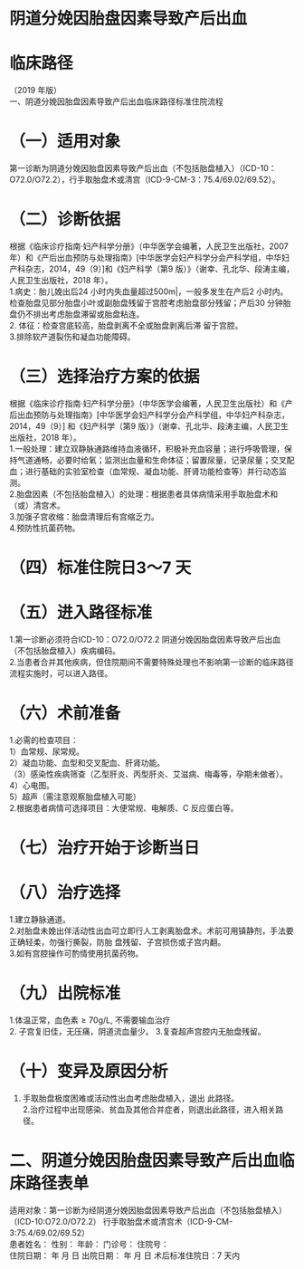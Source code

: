 # 阴道分娩因胎盘因素导致产后出血  
# 临床路径  
（2019 年版）  
一、阴道分娩因胎盘因素导致产后出血临床路径标准住院流程  
# （一）适用对象  
第一诊断为阴道分娩因胎盘因素导致产后出血（不包括胎盘植入）（ICD-10：O72.0/O72.2），行手取胎盘术或清宫（ICD-9-CM-3：75.4/69.02/69.52）。  
# （二）诊断依据  
根据《临床诊疗指南·妇产科学分册》（中华医学会编著，人民卫生出版社，2007 年）和《产后出血预防与处理指南》[中华医学会妇产科学分会产科学组，中华妇产科杂志，2014，49（9）]和《妇产科学（第9 版）》（谢幸、孔北华、段涛主编，人民卫生出版社，2018 年）。  
1.病史：胎儿娩出后24 小时内失血量超过$500{\mathrm{m}}|$，一般多发生在产后2 小时内。检查胎盘见部分胎盘小叶或副胎盘残留于宫腔考虑胎盘部分残留；产后30 分钟胎盘仍不排出考虑胎盘滞留或胎盘粘连。  
2. 体征：检查宫底较高，胎盘剥离不全或胎盘剥离后滞 留于宫腔。  
3.排除软产道裂伤和凝血功能障碍。  
# （三）选择治疗方案的依据  
根据《临床诊疗指南·妇产科学分册》（中华医学会编著，人民卫生出版社）和《产后出血预防与处理指南》[中华医学会妇产科学分会产科学组，中华妇产科杂志，2014，49（9）] 和《妇产科学（第9 版）》（谢幸、孔北华、段涛主编，人民卫生出版社，2018 年）。  
1.一般处理：建立双静脉通路维持血液循环，积极补充血容量；进行呼吸管理，保持气道通畅，必要时给氧；监测出血量和生命体征；留置尿量，记录尿量；交叉配血；进行基础的实验室检查（血常规、凝血功能、肝肾功能检查等）并行动态监测。  
2.胎盘因素（不包括胎盘植入）的处理：根据患者具体病情采用手取胎盘术和（或）清宫术。  
3.加强子宫收缩：胎盘清理后有宫缩乏力。  
4.预防性抗菌药物。  
# （四）标准住院日3～7 天  
# （五）进入路径标准  
1.第一诊断必须符合ICD-10：O72.0/O72.2 阴道分娩因胎盘因素导致产后出血（不包括胎盘植入）疾病编码。  
2.当患者合并其他疾病，但住院期间不需要特殊处理也不影响第一诊断的临床路径流程实施时，可以进入路径。  
# （六）术前准备  
1.必需的检查项目：  
1）血常规、尿常规。  
2）凝血功能、血型和交叉配血、肝肾功能。  
（3）感染性疾病筛查（乙型肝炎、丙型肝炎、艾滋病、梅毒等，孕期未做者）。  
4）心电图。  
5）超声（需注意观察胎盘植入可能）  
2.根据患者病情可选择项目：大便常规、电解质、C 反应蛋白等。  
# （七）治疗开始于诊断当日  
# （八）治疗选择  
1.建立静脉通道。  
2.对胎盘未娩出伴活动性出血可立即行人工剥离胎盘术。术前可用镇静剂，手法要正确轻柔，勿强行撕裂，防胎 盘残留、子宫损伤或子宫内翻。  
3.如有宫腔操作可酌情使用抗菌药物。  
# （九）出院标准  
1.体温正常，血色素$\geq70\mathsf{g}/\mathsf{L},$ 不需要输血治疗  
2. 子宫复旧佳，无压痛，阴道流血量少。 3.复查超声宫腔内无胎盘残留。  
# （十）变异及原因分析  
1. 手取胎盘极度困难或活动性出血考虑胎盘植入，退出 此路径。  
2.治疗过程中出现感染、贫血及其他合并症者，则退出此路径，进入相关路径。  
# 二、阴道分娩因胎盘因素导致产后出血临床路径表单  
适用对象：第一诊断为经阴道分娩因胎盘因素导致产后出血（不包括胎盘植入）            （ICD-10:O72.0/O72.2）       行手取胎盘术或清宫术（ICD-9-CM-3:75.4/69.02/69.52）  
患者姓名：     性别：     年龄：     门诊号：       住院号：  
住院日期：    年   月   日  出院日期：    年   月   日 术后标准住院日：7 天内  
